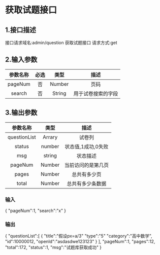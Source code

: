 # 获取试题接口

## 1.接口描述

接口请求域名:admin/question
获取试题接口
请求方式:get

## 2.输入参数

| 参数名称  | 必选  |  类型  |         描述         |
| :-------: | :---: | :----: | :------------------: |
|  pageNum  |  否   | Number  |    页码      |
| search | 否 | String | 用于试卷搜索的字段 |

## 3.输出参数

|  参数名称  |  类型  |         描述         |
| :-------: | :----: | :------------------: |
| questionList | Arrary | 试卷列 |
| status | number | 状态值,1成功,0失败 |
| msg | string | 状态描述 |
| pageNum  | Number | 当前访问的是第几页 |
|  pages   | Number |    总共有多少页    |
|  total   | Number |  总共有多少条数据  |

### 输入

{
    "pageNum":1,
    "search":"x"
}

### 输出

{
    "questionList":[
      {
          "title":"假设px=a/3"
          "type":"5"
          "category":"高中数学",
          "id":10000012,
          "openId":"asdasdwe123123"
      }
    ],
    "pageNum":1,
    "pages":12,
    "total":172,
    "status":1,
    "msg":"试题库获取成功"
}
